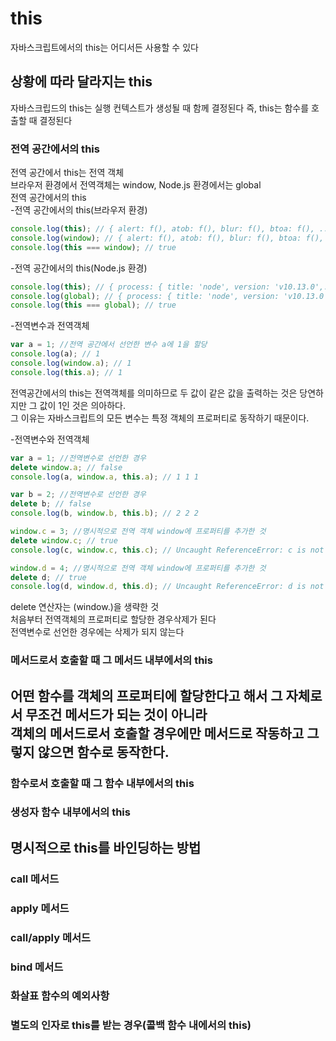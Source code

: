 # this
자바스크립트에서의 this는 어디서든 사용할 수 있다

## 상황에 따라 달라지는 this
자바스크립드의 this는 실행 컨텍스트가 생성될 때 함께 결정된다
즉, this는 함수를 호출할 때 결정된다

### 전역 공간에서의 this
전역 공간에서 this는 전역 객체  
브라우저 환경에서 전역객체는 window, Node.js 환경에서는  global  
전역 공간에서의 this  
-전역 공간에서의 this(브라우저 환경)  
```js
console.log(this); // { alert: f(), atob: f(), blur: f(), btoa: f(), ... }
console.log(window); // { alert: f(), atob: f(), blur: f(), btoa: f(), ... }
console.log(this === window); // true
```
-전역 공간에서의 this(Node.js 환경)  
```js
console.log(this); // { process: { title: 'node', version: 'v10.13.0',... } }
console.log(global); // { process: { title: 'node', version: 'v10.13.0',... } }
console.log(this === global); // true
```
-전역변수과 전역객체
```js
var a = 1; //전역 공간에서 선언한 변수 a에 1을 할당
console.log(a); // 1
console.log(window.a); // 1
console.log(this.a); // 1
```
전역공간에서의 this는 전역객체를 의미하므로 두 값이 같은 값을 출력하는 것은 당연하지만 그 값이 1인 것은 의아하다.  
그 이유는 자바스크립트의 모든 변수는 특정 객체의 프로퍼티로 동작하기 때문이다.  

-전역변수와 전역객체
```js
var a = 1; //전역변수로 선언한 경우
delete window.a; // false
console.log(a, window.a, this.a); // 1 1 1

var b = 2; //전역변수로 선언한 경우
delete b; // false
console.log(b, window.b, this.b); // 2 2 2

window.c = 3; //명시적으로 전역 객체 window에 프로퍼티를 추가한 것
delete window.c; // true
console.log(c, window.c, this.c); // Uncaught ReferenceError: c is not defined

window.d = 4; //명시적으로 전역 객체 window에 프로퍼티를 추가한 것
delete d; // true
console.log(d, window.d, this.d); // Uncaught ReferenceError: d is not defined
```
delete 연산자는 (window.)을 생략한 것  
처음부터 전역객체의 프로퍼티로 할당한 경우삭제가 된다  
전역변수로 선언한 경우에는 삭제가 되지 않는다  

### 메서드로서 호출할 때 그 메서드 내부에서의 this  
어떤 함수를 객체의 프로퍼티에 할당한다고 해서 그 자체로서 무조건 메서드가 되는 것이 아니라  
객체의 메서드로서 호출할 경우에만 메서드로 작동하고 그렇지 않으면 함수로 동작한다.  
-

### 함수로서 호출할 때 그 함수 내부에서의 this

### 생성자 함수 내부에서의 this


## 명시적으로 this를 바인딩하는 방법
### call 메서드

### apply 메서드

### call/apply 메서드

### bind 메서드

### 화살표 함수의 예외사항

### 별도의 인자로 this를 받는 경우(콜백 함수 내에서의 this)





```js

```
